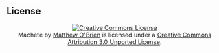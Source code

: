## License

<div style="text-align:center;">
<a rel="license" href="http://creativecommons.org/licenses/by/3.0/"><img alt="Creative Commons License" style="border-width:0" src="http://i.creativecommons.org/l/by/3.0/88x31.png" /></a><br /><span xmlns:dct="http://purl.org/dc/terms/" property="dct:title">Machete</span> by <a xmlns:cc="http://creativecommons.org/ns#" href="https://github.com/ChaosPandion/Machete" property="cc:attributionName" rel="cc:attributionURL">Matthew O'Brien</a> is licensed under a <a rel="license" href="http://creativecommons.org/licenses/by/3.0/">Creative Commons Attribution 3.0 Unported License</a>.</div>